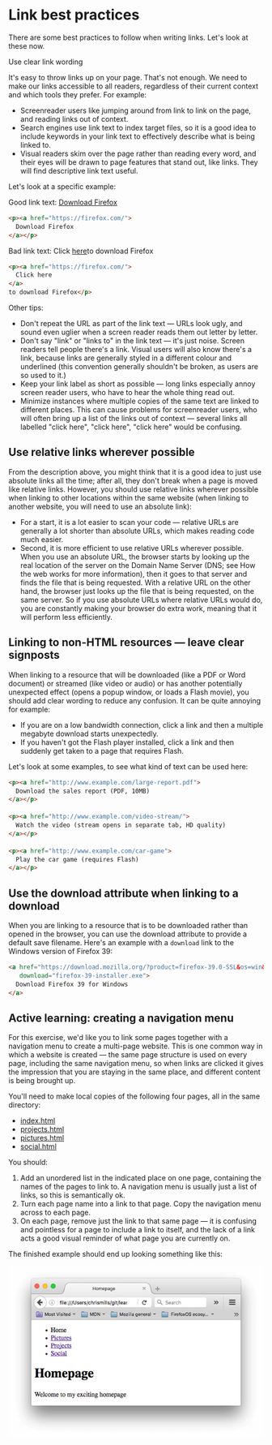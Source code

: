 # Link best practices

There are some best practices to follow when writing links. Let's look at these now.

Use clear link wording

It's easy to throw links up on your page. That's not enough. We need to make our links accessible to all readers, regardless of their current context and which tools they prefer. For example:

* Screenreader users like jumping around from link to link on the page, and reading links out of context.
* Search engines use link text to index target files, so it is a good idea to include keywords in your link text to effectively describe what is being linked to.
* Visual readers skim over the page rather than reading every word, and their eyes will be drawn to page features that stand out, like links. They will find descriptive link text useful.

Let's look at a specific example:

Good link text: <a href="https://firefox.com/">Download Firefox</a>
```html
<p><a href="https://firefox.com/">
  Download Firefox
</a></p>
```

Bad link text: Click <a href="https://firefox.com/">here</a>to download Firefox
```html
<p><a href="https://firefox.com/">
  Click here
</a>
to download Firefox</p>
```

Other tips:

* Don't repeat the URL as part of the link text — URLs look ugly, and sound even uglier when a screen reader reads them out letter by letter.
* Don't say "link" or "links to" in the link text — it's just noise. Screen readers tell people there's a link. Visual users will also know there's a link, because links are generally styled in a different colour and underlined (this convention generally shouldn't be broken, as users are so used to it.)
* Keep your link label as short as possible — long links especially annoy screen reader users, who have to hear the whole thing read out.
* Minimize instances where multiple copies of the same text are linked to different places. This can cause problems for screenreader users, who will often bring up a list of the links out of context — several links all labelled "click here", "click here", "click here" would be confusing.

## Use relative links wherever possible

From the description above, you might think that it is a good idea to just use absolute links all the time; after all, they don't break when a page is moved like relative links. However, you should use relative links wherever possible when linking to other locations within the same website (when linking to another website, you will need to use an absolute link):

* For a start, it is a lot easier to scan your code — relative URLs are generally a lot shorter than absolute URLs, which makes reading code much easier.
* Second, it is more efficient to use relative URLs wherever possible. When you use an absolute URL, the browser starts by looking up the real location of the server on the Domain Name Server (DNS; see How the web works for more information), then it goes to that server and finds the file that is being requested. With a relative URL on the other hand, the browser just looks up the file that is being requested, on the same server. So if you use absolute URLs where relative URLs would do, you are constantly making your browser do extra work, meaning that it will perform less efficiently.

## Linking to non-HTML resources — leave clear signposts

When linking to a resource that will be downloaded (like a PDF or Word document) or streamed (like video or audio) or has another potentially unexpected effect (opens a popup window, or loads a Flash movie), you should add clear wording to reduce any confusion. It can be quite annoying for example:

* If you are on a low bandwidth connection, click a link and then a multiple megabyte download starts unexpectedly.
* If you haven't got the Flash player installed, click a link and then suddenly get taken to a page that requires Flash.

Let's look at some examples, to see what kind of text can be used here:
```html
<p><a href="http://www.example.com/large-report.pdf">
  Download the sales report (PDF, 10MB)
</a></p>

<p><a href="http://www.example.com/video-stream/">
  Watch the video (stream opens in separate tab, HD quality)
</a></p>

<p><a href="http://www.example.com/car-game">
  Play the car game (requires Flash)
</a></p>
```

## Use the download attribute when linking to a download

When you are linking to a resource that is to be downloaded rather than opened in the browser, you can use the download attribute to provide a default save filename. Here's an example with a `download` link to the Windows version of Firefox 39:

```html
<a href="https://download.mozilla.org/?product=firefox-39.0-SSL&os=win&lang=en-US"
   download="firefox-39-installer.exe">
  Download Firefox 39 for Windows
</a>
```

## Active learning: creating a navigation menu

For this exercise, we'd like you to link some pages together with a navigation menu to create a multi-page website. This is one common way in which a website is created — the same page structure is used on every page, including the same navigation menu, so when links are clicked it gives the impression that you are staying in the same place, and different content is being brought up.

You'll need to make local copies of the following four pages, all in the same directory:


* [index.html](active_learning/nav_menu/index.html)
* [projects.html](active_learning/nav_menu/projects.html)
* [pictures.html](active_learning/nav_menu/pictures.html)
* [social.html](active_learning/nav_menu/social.html)

You should:

1. Add an unordered list in the indicated place on one page, containing the names of the pages to link to. A navigation menu is usually just a list of links, so this is semantically ok.
2. Turn each page name into a link to that page.
Copy the navigation menu across to each page.
3. On each page, remove just the link to that same page — it is confusing and pointless for a page to include a link to itself, and the lack of a link acts a good visual reminder of what page you are currently on.

The finished example should end up looking something like this:

<p align="center">
	<img src="images/navigation-example.png" alt="navigation examples">
</p>